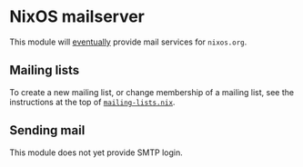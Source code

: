# NixOS mailserver

This module will [eventually][issue 485] provide mail services for `nixos.org`.

## Mailing lists

To create a new mailing list, or change membership of a mailing list, see the
instructions at the top of [`mailing-lists.nix`](./mailing-lists.nix).

## Sending mail

This module does not yet provide SMTP login.

[issue 485]: https://github.com/NixOS/infra/issues/485
